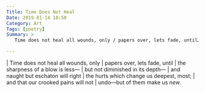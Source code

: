 ```yaml
---
Title: Time Does Not Heal
Date: 2019-01-14 18:50
Category: Art
Tags: [poetry]
Summary: >
   Time does not heal all wounds, only / papers over, lets fade, until… 

---
```


| Time does not heal all wounds, only
| papers over, lets fade, until
| the sharpness of a blow is less—
| but not diminished in its depth—
| and naught but eschaton will right
| the hurts which change us deepest, most;
| and that our crooked pains will not
| undo—but of them make us *new*.
